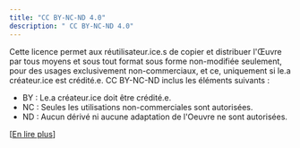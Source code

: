 ```yaml
---
title: "CC BY-NC-ND 4.0"
description: " CC BY-NC-ND 4.0"
---
```


Cette licence permet aux réutilisateur.ice.s de copier et distribuer l'Œuvre par tous moyens et sous tout format sous forme non-modifiée seulement, pour des usages exclusivement non-commerciaux, et ce, uniquement si le.a créateur.ice est crédité.e. CC BY-NC-ND inclus les éléments suivants :

- BY : Le.a créateur.ice doit être crédité.e.
- NC : Seules les utilisations non-commerciales sont autorisées.
- ND : Aucun dérivé ni aucune adaptation de l'Oeuvre ne sont autorisées.

[[En lire plus](https://creativecommons.org/licences/by-nc-nd/4.0/deed.fr)]